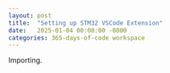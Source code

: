 ```yaml
---
layout: post
title:  "Setting up STM32 VSCode Extension"
date:   2025-01-04 00:08:00 -0800
categories: 365-days-of-code workspace
---
```

Importing.